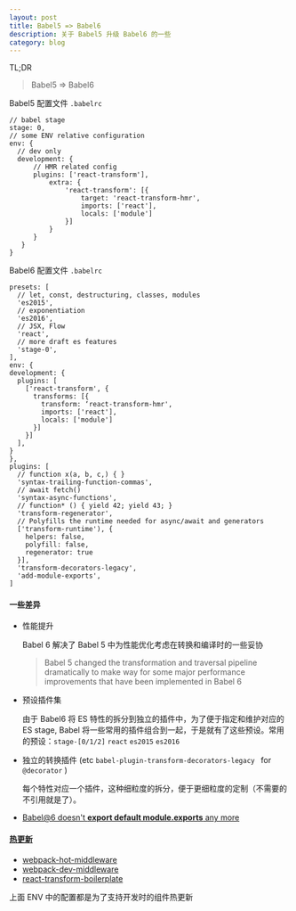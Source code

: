 ```yaml
---
layout: post
title: Babel5 => Babel6
description: 关于 Babel5 升级 Babel6 的一些
category: blog
---
```

TL;DR

> Babel5 => Babel6

Babel5 配置文件 `.babelrc`

```
// babel stage
stage: 0,
// some ENV relative configuration
env: {
  // dev only  
  development: {
      // HMR related config
      plugins: ['react-transform'],
          extra: {
              'react-transform': [{
                  target: 'react-transform-hmr',
                  imports: ['react'],
                  locals: ['module']
              }]
          }
      }
   }
}
```
Babel6 配置文件 `.babelrc`

```
presets: [
  // let, const, destructuring, classes, modules
  'es2015',
  // exponentiation
  'es2016',
  // JSX, Flow
  'react',
  // more draft es features
  'stage-0',
],
env: {
development: {
  plugins: [
    ['react-transform', {
      transforms: [{
        transform: ‘react-transform-hmr',
        imports: ['react'],
        locals: ['module']
      }]
    }]
  ],
}
},
plugins: [
  // function x(a, b, c,) { }
  'syntax-trailing-function-commas',
  // await fetch()
  'syntax-async-functions',
  // function* () { yield 42; yield 43; }
  'transform-regenerator',
  // Polyfills the runtime needed for async/await and generators
  ['transform-runtime'), {
    helpers: false,
    polyfill: false,
    regenerator: true
  }],
  'transform-decorators-legacy',
  'add-module-exports',
]
```

#### 一些差异
* 性能提升   

  Babel 6 解决了 Babel 5 中为性能优化考虑在转换和编译时的一些妥协

  > Babel 5 changed the transformation and traversal pipeline dramatically to make way for some major performance improvements that have been implemented in Babel 6

* 预设插件集    

  由于 Babel6 将 ES 特性的拆分到独立的插件中，为了便于指定和维护对应的 ES stage, Babel 将一些常用的插件组合到一起，于是就有了这些预设。常用的预设：`stage-[0/1/2]` `react` `es2015` `es2016` 

* 独立的转换插件 (etc `babel-plugin-transform-decorators-legacy `  for `@decorator` )  

  每个特性对应一个插件，这种细粒度的拆分，便于更细粒度的定制（不需要的不引用就是了）。

* [Babel@6 doesn't **export default module.exports** any more](https://github.com/59naga/babel-plugin-add-module-exports)

#### [热更新](http://webpack.github.io/docs/hot-module-replacement.html)

* [webpack-hot-middleware](https://github.com/webpack/webpack-dev-middleware)
* [webpack-dev-middleware](https://github.com/glenjamin/webpack-hot-middleware)
* [react-transform-boilerplate](https://github.com/gaearon/react-transform-boilerplate)

上面 ENV 中的配置都是为了支持开发时的组件热更新
